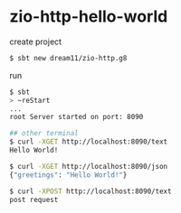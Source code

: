 # zio-http-hello-world

create project

```sh
$ sbt new dream11/zio-http.g8
```

run

```sh
$ sbt
> ~reStart
...
root Server started on port: 8090

## other terminal
$ curl -XGET http://localhost:8090/text
Hello World!

$ curl -XGET http://localhost:8090/json
{"greetings": "Hello World!"}

$ curl -XPOST http://localhost:8090/text
post request
```
